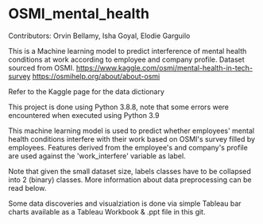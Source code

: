 # OSMI_mental_health

Contributors: Orvin Bellamy, Isha Goyal, Elodie Garguilo

This is a Machine learning model to predict interference of mental health conditions at work according to employee and company profile. Dataset sourced from OSMI.
https://www.kaggle.com/osmi/mental-health-in-tech-survey
https://osmihelp.org/about/about-osmi

Refer to the Kaggle page for the data dictionary

This project is done using Python 3.8.8, note that some errors were encountered when executed using Python 3.9

This machine learning model is used to predict whether employees' mental health conditions interfere with their work based on OSMI's survey filled by employees. Features derived from the employee's and company's profile are used against the 'work_interfere' variable as label.

Note that given the small dataset size, labels classes have to be collapsed into 2 (binary) classes. More information about data preprocessing can be read below.

Some data discoveries and visualziation is done via simple Tableau bar charts available as a Tableau Workbook & .ppt file in this git.
